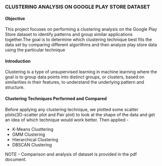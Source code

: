 ### CLUSTERING ANALYSIS ON GOOGLE PLAY STORE DATASET
#### Objective
This project focuses on performing a clustering analysis on the Google Play Store dataset to identify patterns and group similar applications together.The goal is to determine which clustering technique best fits the data set by comparing different algorithms and then analyze play store data using the particular technique
#### Introduction
Clustering is a type of unsupervised learning in machine learning where the goal is to group data points into distinct groups, or clusters, based on similarities in their features, 
to understand the underlying pattern and structure.
#### Clustering Techniques Performed and Compared
Before applying any clustering technique, we plotted some scatter plots(3D-scatter plot and Pair plot) to look at the shape of the data and get an idea of which technique would work better.
Then applied -
- K-Means Clusttering
- GMM Clustering
- Hierarchical Clustering
- DBSCAN Clustering

NOTE - Comparison and analysis of dataset is provided in the pdf document.
